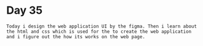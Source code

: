 # Day 35

	Today i design the web application UI by the figma. Then i learn about the html and css which is used for the to create the web application and i figure out the how its works on the web page.
